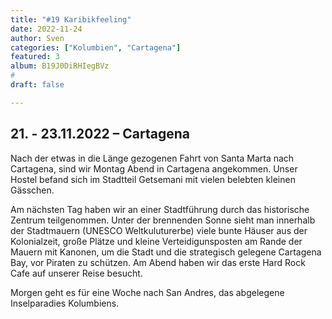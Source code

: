 ```yaml
---
title: "#19 Karibikfeeling"
date: 2022-11-24
author: Sven
categories: ["Kolumbien", "Cartagena"]
featured: 3
album: B19J0DiRHIegBVz
#
draft: false

---
```


## 21. - 23.11.2022 – Cartagena

Nach der etwas in die Länge gezogenen Fahrt von Santa Marta nach Cartagena, sind wir Montag Abend in Cartagena angekommen. Unser Hostel befand sich im Stadtteil Getsemani mit vielen belebten kleinen Gässchen. 

Am nächsten Tag haben wir an einer Stadtführung durch das historische Zentrum teilgenommen. Unter der brennenden Sonne sieht man innerhalb der Stadtmauern (UNESCO Weltkuluturerbe) viele bunte Häuser aus der Kolonialzeit, große Plätze und kleine Verteidigunsposten am Rande der Mauern mit Kanonen, um die Stadt und die strategisch gelegene Cartagena Bay, vor Piraten zu schützen. Am Abend haben wir das erste Hard Rock Cafe auf unserer Reise besucht.

Morgen geht es für eine Woche nach San Andres, das abgelegene Inselparadies Kolumbiens.
